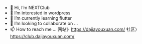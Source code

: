 - 👋 Hi, I’m NEXTClub
- 👀 I’m interested in wordpress
- 🌱 I’m currently learning flutter
- 💞️ I’m looking to collaborate on ...
- 📫 How to reach me ...
网站》https://dajiayouxuan.com/
社区〉https://club.dajiayouxuan.com/

<!---
17678319606/17678319606 is a ✨ special ✨ repository because its `README.md` (this file) appears on your GitHub profile.
You can click the Preview link to take a look at your changes.
--->
